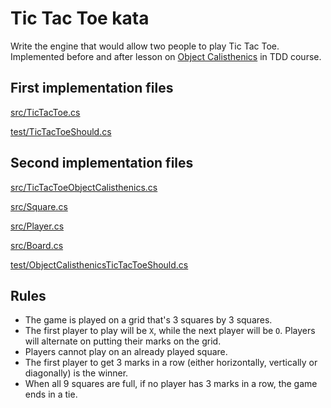# Tic Tac Toe kata
Write the engine that would allow two people to play Tic Tac Toe. Implemented before and after lesson on [Object Calisthenics](https://gist.github.com/bobuss/6534934) in TDD course.

## First implementation files
[src/TicTacToe.cs](https://github.com/maattss/tic-tac-toe-kata/blob/main/src/TicTacToe.cs)

[test/TicTacToeShould.cs](https://github.com/maattss/tic-tac-toe-kata/blob/main/test/TicTacToeShould.cs)

## Second implementation files
[src/TicTacToeObjectCalisthenics.cs](https://github.com/maattss/tic-tac-toe-kata/blob/main/src/TicTacToeObjectCalisthenics.cs)

[src/Square.cs](https://github.com/maattss/tic-tac-toe-kata/blob/main/src/Square.cs)

[src/Player.cs](https://github.com/maattss/tic-tac-toe-kata/blob/main/src/Player.cs)

[src/Board.cs](https://github.com/maattss/tic-tac-toe-kata/blob/main/src/Board.cs)

[test/ObjectCalisthenicsTicTacToeShould.cs](https://github.com/maattss/tic-tac-toe-kata/blob/main/test/ObjectCalisthenicsTicTacToeShould.cs)

## Rules
- The game is played on a grid that's 3 squares by 3 squares.
- The first player to play will be `X`, while the next player will be `O`. Players will alternate on putting
their marks on the grid.
- Players cannot play on an already played square.
- The first player to get 3 marks in a row (either horizontally, vertically or diagonally) is the winner.
- When all 9 squares are full, if no player has 3 marks in a row, the game ends in a tie.
